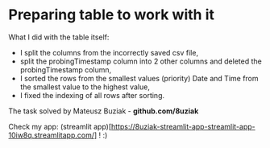 # Preparing table to work with it

What I did with the table itself:
- I split the columns from the incorrectly saved csv file,
- split the probingTimestamp column into 2 other columns and deleted the probingTimestamp column,
- I sorted the rows from the smallest values (priority) Date and Time from the smallest value to the highest value,
- I fixed the indexing of all rows after sorting.

The task solved by Mateusz Buziak - **github.com/8uziak**

Check my app: (streamlit app)[https://8uziak-streamlit-app-streamlit-app-10iw8q.streamlitapp.com/] ! :)
